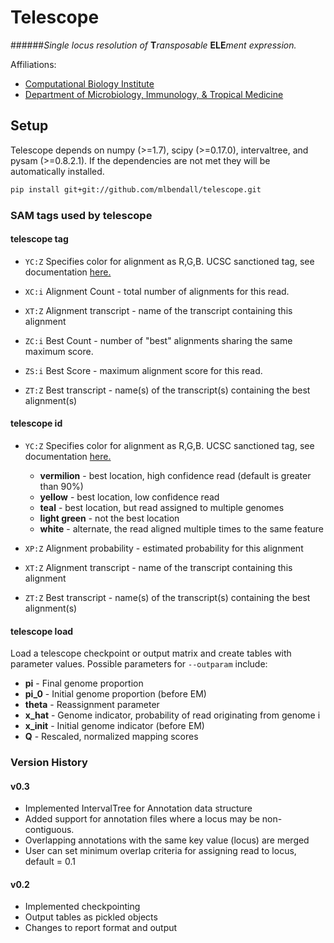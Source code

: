 Telescope
========

######*Single locus resolution of* **T***ransposable* **ELE***ment expression.*

Affiliations:

+ [Computational Biology Institute](http://cbi.gwu.edu)
+ [Department of Microbiology, Immunology, & Tropical Medicine](https://smhs.gwu.edu/microbiology/)

## Setup

Telescope depends on numpy (>=1.7), scipy (>=0.17.0), intervaltree, and pysam (>=0.8.2.1).
If the dependencies are not met they will be automatically installed. 

```bash
pip install git+git://github.com/mlbendall/telescope.git
```

### SAM tags used by telescope

#### telescope tag

+ `YC:Z` Specifies color for alignment as R,G,B.
UCSC sanctioned tag, see documentation
[here.](http://genome.ucsc.edu/goldenpath/help/hgBamTrackHelp.html)

+ `XC:i` Alignment Count - total number of alignments for this read.

+ `XT:Z` Alignment transcript - name of the transcript containing this alignment

+ `ZC:i` Best Count - number of "best" alignments sharing the same maximum score.

+ `ZS:i` Best Score - maximum alignment score for this read.

+ `ZT:Z` Best transcript - name(s) of the transcript(s) containing the best alignment(s)

#### telescope id

+ `YC:Z` Specifies color for alignment as R,G,B.
UCSC sanctioned tag, see documentation
[here.](http://genome.ucsc.edu/goldenpath/help/hgBamTrackHelp.html)

  + **vermilion** - best location, high confidence read (default is greater than 90%) 
  + **yellow** - best location, low confidence read
  + **teal** - best location, but read assigned to multiple genomes
  + **light green** -  not the best location
  + **white** - alternate, the read aligned multiple times to the same feature

+ `XP:Z` Alignment probability - estimated probability for this alignment

+ `XT:Z` Alignment transcript - name of the transcript containing this alignment

+ `ZT:Z` Best transcript - name(s) of the transcript(s) containing the best alignment(s)

#### telescope load

Load a telescope checkpoint or output matrix and create tables with parameter values. Possible
parameters for `--outparam` include:

  + **pi** - Final genome proportion
  + **pi_0** - Initial genome proportion (before EM)
  + **theta** - Reassignment parameter
  + **x_hat** - Genome indicator, probability of read originating from genome i
  + **x_init** - Initial genome indicator (before EM)
  + **Q** - Rescaled, normalized mapping scores

### Version History

#### v0.3

  + Implemented IntervalTree for Annotation data structure
  + Added support for annotation files where a locus may be non-contiguous.
  + Overlapping annotations with the same key value (locus) are merged
  + User can set minimum overlap criteria for assigning read to locus, default = 0.1

#### v0.2

  + Implemented checkpointing
  + Output tables as pickled objects
  + Changes to report format and output  